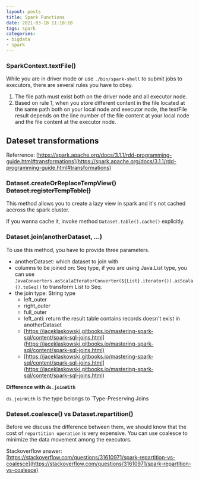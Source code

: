 ```yaml
---
layout: posts
title: Spark Functions
date: 2021-03-18 11:18:18
tags: spark
categories:
- bigdata
- spark
---
```


### SparkContext.textFile()

While you are in driver mode or use `./bin/spark-shell` to submit jobs to executors, there are several rules you have to obey.
1. The file path must exist both on the driver node and all executor node.
2. Based on rule 1, when you store different content in the file located at the same path both on your local node and executor node, the textFile result depends on the line number of the file content at your local node and the file content at the executor node.


## Dateset transformations

Referrence: [https://spark.apache.org/docs/3.1.1/rdd-programming-guide.html#transformations](https://spark.apache.org/docs/3.1.1/rdd-programming-guide.html#transformations)


### Dataset.createOrReplaceTempView() ~~Dataset.registerTempTable()~~

This method allows you to create a lazy view in spark and it's not cached accross the spark cluster.

If you wanna cache it, invoke method `Dataset.table().cache()` explicitly.


### Dataset.join(anotherDataset, ...)

To use this method, you have to provide three parameters.

* anotherDataset: which dataset to join with
* columns to be joined on: Seq type, if you are using Java.List type, you can use `JavaConverters.asScalaIteratorConverter(${List}.iterator()).asScala().toSeq()` to transform List to Seq.
* the join type: String type
    * left_outer
    * right_outer
    * full_outer
    * left_anti: return the result table contains records doesn't exist in anotherDataset
    * [https://jaceklaskowski.gitbooks.io/mastering-spark-sql/content/spark-sql-joins.html](https://jaceklaskowski.gitbooks.io/mastering-spark-sql/content/spark-sql-joins.html)
    * [https://jaceklaskowski.gitbooks.io/mastering-spark-sql/content/spark-sql-joins.html](https://jaceklaskowski.gitbooks.io/mastering-spark-sql/content/spark-sql-joins.html)

**Difference with `ds.joinWith`**

`ds.joinWith` is the type belongs to `Type-Preserving Joins


### Dateset.coalesce() vs Dataset.repartition() 

Before we discuss the difference between them, we should know that the cost of `repartition operation` is very expensive. You can use coalesce to minimize the data movement among the executors.

Stackoverflow answer: [https://stackoverflow.com/questions/31610971/spark-repartition-vs-coalesce](https://stackoverflow.com/questions/31610971/spark-repartition-vs-coalesce)